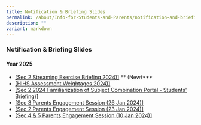 ```yaml
---
title: Notification & Briefing Slides
permalink: /about/Info-for-Students-and-Parents/notification-and-briefing-slides/
description: ""
variant: markdown
---
```

### **Notification & Briefing Slides**

#### **Year 2025**

* [[Sec 2 Streaming Exercise Briefing 2024)]](https://drive.google.com/file/d/1hpMs3n2xAzZRa9lVxYHqM8_HIVqfrI-g/view?usp=sharing) **
(New)**\*
* [[HIHS Assessment Weightages 2024)]](https://drive.google.com/file/d/1FhYaXivFyOoP-9XHNkc-FzVtXEgLlwFd/view?usp=drive_link)
* [[Sec 2 2024 Familiarization of Subject Combination Portal - Students' Briefing)]](https://drive.google.com/file/d/1cQKR6ys1tIHaEjppgTKc5KB00emOKMVs/view?usp=sharing) 
* [[Sec 3 Parents Engagement Session (26 Jan 2024)]](https://drive.google.com/file/d/1R9cIp96TgYrhq7FmC7cdrUSBYwQuCyqY/view?usp=drive_link) 
* [[Sec 2 Parents Engagement Session (23 Jan 2024)]](https://drive.google.com/file/d/1spRRN5DmPiccmze_eFHd_zrWBYg2OwYd/view?usp=drive_link) 
* [[Sec 4 & 5 Parents Engagement Session (10 Jan 2024)]](https://drive.google.com/file/d/1D0SP_ew59Yubw_N4c-eJWf36iqzziRF-/view?usp=drive_link)